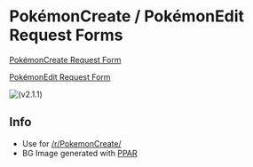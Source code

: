 # PokémonCreate / PokémonEdit Request Forms

[PokémonCreate Request Form](https://nuotsu.github.io/PokeCreate-Form)

[PokémonEdit Request Form](https://nuotsu.github.io/PokeCreate-Form/edit.html)

![(v2.1.1)](https://i.imgur.com/7FeZ1oA.png)

## Info
- Use for [/r/PokemonCreate/](https://www.reddit.com/r/PokemonCreate/)
- BG Image generated with [PPAR](https://nuotsu.github.io/PPAR)
